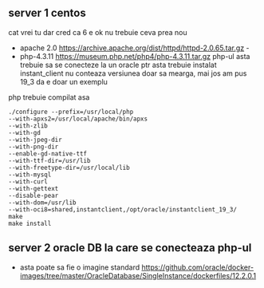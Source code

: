 
## server 1 centos 
cat vrei tu dar cred ca 6 e ok nu trebuie ceva prea nou
- apache 2.0 https://archive.apache.org/dist/httpd/httpd-2.0.65.tar.gz -
- php-4.3.11 https://museum.php.net/php4/php-4.3.11.tar.gz
 php-ul asta trebuie sa se conecteze la un oracle ptr asta trebuie instalat instant_client nu conteaza versiunea doar sa mearga, mai jos am pus 19_3 da e doar un exemplu

php trebuie compilat asa
```
./configure --prefix=/usr/local/php 
--with-apxs2=/usr/local/apache/bin/apxs 
--with-zlib 
--with-gd 
--with-jpeg-dir 
--with-png-dir 
--enable-gd-native-ttf 
--with-ttf-dir=/usr/lib 
--with-freetype-dir=/usr/local/lib 
--with-mysql 
--with-curl 
--with-gettext 
--disable-pear 
--with-dom=/usr/lib  
--with-oci8=shared,instantclient,/opt/oracle/instantclient_19_3/
make
make install
```
## server 2 oracle DB la care se conecteaza php-ul 
- asta poate sa fie o imagine standard https://github.com/oracle/docker-images/tree/master/OracleDatabase/SingleInstance/dockerfiles/12.2.0.1
